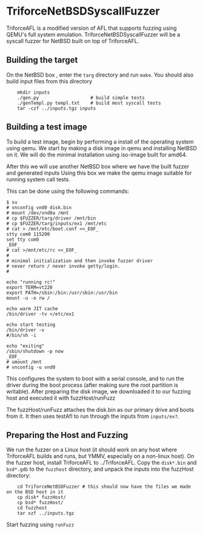 # TriforceNetBSDSyscallFuzzer
TriforceAFL is a modified version of AFL that supports fuzzing 
using QEMU's full system emulation. TriforceNetBSDSyscallFuzzer 
will be a syscall fuzzer for NetBSD built on top of TriforceAFL.

## Building the target 
On the NetBSD box , enter the `targ` directory and run `make`.
You should also build input files from this directory
```
    mkdir inputs
    ./gen.py                   # build simple tests
    ./genTempl.py templ.txt    # build most syscall tests
    tar -czf ../inputs.tgz inputs
```

## Building a test image
To build a test image, begin by performing a install of the 
operating system using qemu. We start by making a disk 
image in qemu and installing NetBSD on it. We will do the 
minimal installation using iso-image built for amd64.

After this we will use another NetBSD box where we have the 
built fuzzer and generated inputs Using this box we make 
the qemu image suitable for running system call tests.

This can be done using the following commands:

```
$ su
# vnconfig vnd0 disk.bin
# mount /dev/vnd0a /mnt
# cp $FUZZER/targ/driver /mnt/bin
# cp $FUZZER/targ/inputs/ex1 /mnt/etc
# cat > /mnt/etc/boot.conf <<_EOF_
stty com0 115200
set tty com0
_EOF_
# cat >/mnt/etc/rc <<_EOF_
#
# minimal initialization and then invoke fuzzer driver
# never return / never invoke getty/login.
#

echo "running rc!"
export TERM=vt220
export PATH=/sbin:/bin:/usr/sbin:/usr/bin
mount -u -o rw /

echo warm JIT cache
/bin/driver -tv </etc/ex1

echo start testing
/bin/driver -v
#/bin/sh -i

echo "exiting"
/sbin/shutdown -p now
_EOF_
# umount /mnt
# vnconfig -u vnd0
```

This configures the system to boot with a serial console, and
to run the driver during the boot process (after making sure
the root partition is writable).  After preparing the disk
image, we downloaded it to our fuzzing host and executed it 
with fuzzHost/runFuzz

The fuzzHost/runFuzz attaches the disk.bin as our primary drive and boots
from it.  It then uses testAfl to run through the inputs
from `inputs/ex?`.

## Preparing the Host and Fuzzing
We run the fuzzer on a Linux host (it should work on any host
where TriforceAFL builds and runs, but YMMV, especially on a non-linux host).
On the fuzzer host, install TriforceAFL to ../TriforceAFL.
Copy the `disk*.bin` and `bsd*.gdb` to the `fuzzhost` directory, 
and unpack the inputs into the fuzzHost directory:

```
    cd TriforceNetBSDFuzzer # this should now have the files we made on the BSD host in it
    cp disk* fuzzHost/
    cp bsd* fuzzHost/
    cd fuzzhost
    tar xzf ../inputs.tgz
```

Start fuzzing using `runFuzz`
